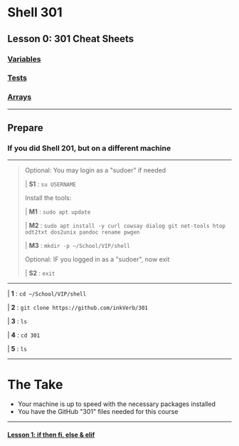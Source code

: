 # Shell 301
## Lesson 0: 301 Cheat Sheets

### [Variables](https://github.com/inkVerb/vip/blob/master/Cheat-Sheets/Variables.md)

### [Tests](https://github.com/inkVerb/vip/blob/master/Cheat-Sheets/Tests.md)

### [Arrays](https://github.com/inkVerb/vip/blob/master/Cheat-Sheets/Arrays.md)

___
## Prepare

### If you did Shell 201, but on a different machine
>
___
> Optional: You may login as a "sudoer" if needed
>
> | **S1** : `su USERNAME`
>
> Install the tools:
>
> | **M1** : `sudo apt update`
>
> | **M2** : `sudo apt install -y curl cowsay dialog git net-tools htop odt2txt dos2unix pandoc rename pwgen`
>
> | **M3** : `mkdir -p ~/School/VIP/shell`
>
> Optional: IF you logged in as a "sudoer", now exit
>
> | **S2** : `exit`
___

| **1** : `cd ~/School/VIP/shell`

| **2** : `git clone https://github.com/inkVerb/301`

| **3** : `ls`

| **4** : `cd 301`

| **5** : `ls`
___

# The Take

- Your machine is up to speed with the necessary packages installed
- You have the GitHub "301" files needed for this course

___
#### [Lesson 1: if then fi, else & elif](https://github.com/inkVerb/vip/blob/master/301-shell/Lesson-01.md)
